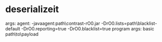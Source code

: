 # deserializeit

args:
    agent: -javaagent:path\contrast-rO0.jar -DrO0.lists=path\blacklist-default -DrO0.reporting=true -DrO0.blacklist=true
    program args: basic path\to\payload	
